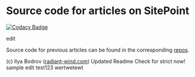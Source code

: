 # Source code for articles on SitePoint

[![Codacy Badge](https://api.codacy.com/project/badge/Grade/597f28ef0532486d8db73a6be5f9c4b5)](https://app.codacy.com/app/freshdesk.1/Sitepoint-source?utm_source=github.com&utm_medium=referral&utm_content=vinoth241/Sitepoint-source&utm_campaign=Badge_Grade_Settings)

edit

Source code for previous articles can be found in the corresponding [repos](https://github.com/bodrovis?tab=repositories).

(c) Ilya Bodrov ([radiant-wind.com](http://radiant-wind.com))
Updated Readme
Check for strict now! sample edit
test123
wertwetewt
